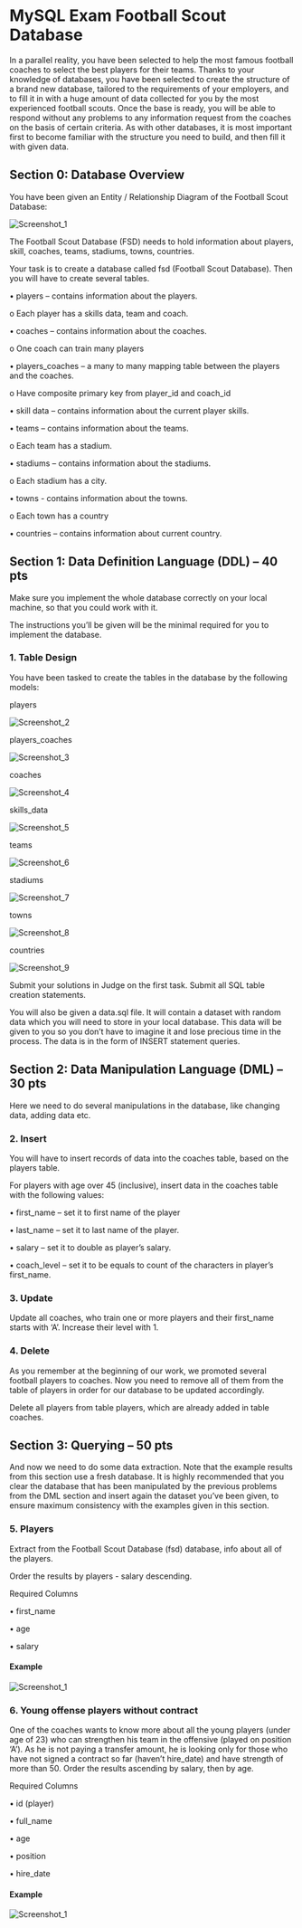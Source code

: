 <h1>MySQL Exam Football Scout Database</h1>
<p>In a parallel reality, you have been selected to help the most famous football coaches to select the best players for their teams. Thanks to your knowledge of databases, you have been selected to create the structure of a brand new database, tailored to the requirements of your employers, and to fill it in with a huge amount of data collected for you by the most experienced football scouts. Once the base is ready, you will be able to respond without any problems to any information request from the coaches on the basis of certain criteria. As with other databases, it is most important first to become familiar with the structure you need to build, and then fill it with given data.</p>
<h2>Section 0: Database Overview</h2>
<p>You have been given an Entity / Relationship Diagram of the Football Scout Database:</p>

![Screenshot_1](https://user-images.githubusercontent.com/73018624/215264695-39decd0b-3214-4d47-b598-90c29240fd5b.jpg)

<p>The Football Scout Database (FSD) needs to hold information about players, skill, coaches, teams, stadiums, towns, countries.</p>
<p>Your task is to create a database called fsd (Football Scout Database). Then you will have to create several tables.</p>
<p>•	players – contains information about the players.</p>
<p>o	Each player has a skills data, team and coach.</p>
<p>•	coaches – contains information about the coaches.</p>
<p>o	One coach can train many players</p>
<p>•	players_coaches – a many to many mapping table between the players and the coaches.</p>
<p>o	Have composite primary key from player_id and coach_id </p>
<p>•	skill data – contains information about the current player skills.</p>
<p>•	teams – contains information about the teams.</p>
<p>o	Each team has a stadium.</p>
<p>•	stadiums – contains information about the stadiums.</p>
<p>o	Each stadium has a city.</p>
<p>•	towns - contains information about the towns.</p>
<p>o	Each town has a country</p>
<p>•	countries – contains information about current country.</p>

<h2>Section 1: Data Definition Language (DDL) – 40 pts</h2>
<p>Make sure you implement the whole database correctly on your local machine, so that you could work with it.</p>
<p>The instructions you’ll be given will be the minimal required for you to implement the database.</p>

<h3>1.	Table Design</h3>
<p>You have been tasked to create the tables in the database by the following models:</p>

<p>players</p>

![Screenshot_2](https://user-images.githubusercontent.com/73018624/215322342-330174ba-8a5f-4a63-b9df-c00a9ff85c36.jpg)

<p>players_coaches</p>

![Screenshot_3](https://user-images.githubusercontent.com/73018624/215322400-df80e1ec-d580-43fb-bc78-ba9b1dc6be7c.jpg)

<p>coaches</p>

![Screenshot_4](https://user-images.githubusercontent.com/73018624/215322436-0b939ffc-aca6-469e-adf6-886b62f792e5.jpg)

<p>skills_data	</p>

![Screenshot_5](https://user-images.githubusercontent.com/73018624/215322475-48b1e518-9e67-40ee-a8f9-e420190bc24d.jpg)

<p>teams</p>

![Screenshot_6](https://user-images.githubusercontent.com/73018624/215322505-85a9ba8a-38e1-4d41-b0e3-5d9fe884cefc.jpg)

<p>stadiums</p>

![Screenshot_7](https://user-images.githubusercontent.com/73018624/215322531-7c4ec152-f173-48e9-9327-44244c99c68b.jpg)

<p>towns</p>

![Screenshot_8](https://user-images.githubusercontent.com/73018624/215322559-e3e78477-7e4b-4c95-8263-8c3f1938b981.jpg)

<p>countries</p>

![Screenshot_9](https://user-images.githubusercontent.com/73018624/215322596-7c0a3f83-bb55-4a50-8247-e06bcf611c30.jpg)

<p>Submit your solutions in Judge on the first task. Submit all SQL table creation statements.</p>
<p>You will also be given a data.sql file. It will contain a dataset with random data which you will need to store in your local database. This data will be given to you so you don’t have to imagine it and lose precious time in the process. The data is in the form of INSERT statement queries.</p>

<h2>Section 2: Data Manipulation Language (DML) – 30 pts</h2>
<p>Here we need to do several manipulations in the database, like changing data, adding data etc.</p>

<h3>2.	Insert</h3>
<p>You will have to insert records of data into the coaches table, based on the players table. </p>
<p>For players with age over 45 (inclusive), insert data in the coaches table with the following values:</p>
<p>•	first_name – set it to first name of the player</p>
<p>•	last_name – set it to last name of the player.</p>
<p>•	salary – set it to double as player’s salary. </p>
<p>•	coach_level – set it to be equals to count of the characters in player’s first_name.</p>

<h3>3.	Update</h3>
<p>Update all coaches, who train one or more players and their first_name starts with ‘A’. Increase their level with 1.</p>

<h3>4.	Delete</h3>
<p>As you remember at the beginning of our work, we promoted several football players to coaches. Now you need to remove all of them from the table of players in order for our database to be updated accordingly.	</p>
<p>Delete all players from table players, which are already added in table coaches. </p>

<h2>Section 3: Querying – 50 pts</h2>
<p>And now we need to do some data extraction. Note that the example results from this section use a fresh database. It is highly recommended that you clear the database that has been manipulated by the previous problems from the DML section and insert again the dataset you’ve been given, to ensure maximum consistency with the examples given in this section.</p>


<h3>5.	Players </h3>
<p>Extract from the Football Scout Database (fsd) database, info about all of the players. </p>
<p>Order the results by players - salary descending.</p>
<p>Required Columns</p>
<p>•	first_name</p>
<p>•	age</p>
<p>•	salary</p>
<h4>Example</h4>

![Screenshot_1](https://user-images.githubusercontent.com/73018624/216768357-bfb7a44a-ca97-4b61-a66c-aa47e6034f42.jpg)

<h3>6.	Young offense players without contract</h3>
<p>One of the coaches wants to know more about all the young players (under age of 23) who can strengthen his team in the offensive (played on position ‘A’). As he is not paying a transfer amount, he is looking only for those who have not signed a contract so far (haven’t hire_date) and have strength of more than 50. Order the results ascending by salary, then by age.</p>
<p>Required Columns</p>
<p>•	id (player)</p>
<p>•	full_name </p>
<p>•	age</p>
<p>•	position</p>
<p>•	hire_date</p>
<h4>Example</h4>

![Screenshot_1](https://user-images.githubusercontent.com/73018624/219751902-17836985-d1ee-41e3-b2d8-2a8f34cc943c.jpg)

<h3></h3>
<p></p>
<p></p>
<p></p>
<p></p>
<p></p>

<h3></h3>
<p></p>
<p></p>
<p></p>
<p></p>
<p></p>

<h3></h3>
<p></p>
<p></p>
<p></p>
<p></p>
<p></p>

<h3></h3>
<p></p>
<p></p>
<p></p>
<p></p>
<p></p>

<h3></h3>
<p></p>
<p></p>
<p></p>
<p></p>
<p></p>
